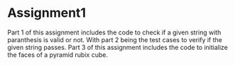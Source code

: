 # Assignment1

Part 1 of this assignment includes the code to check if a given string with paranthesis is valid or not.  With part 2 being the test cases to verify if the given string passes.
Part 3 of this assignment includes the code to initialize the faces of a pyramid rubix cube.
